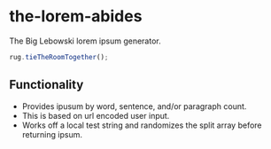 # the-lorem-abides
The Big Lebowski lorem ipsum generator.

```js
rug.tieTheRoomTogether();
```

## Functionality
- Provides ipusum by word, sentence, and/or paragraph count.
- This is based on url encoded user input.
- Works off a local test string and randomizes the split array before returning ipsum.
